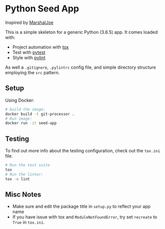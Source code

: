 # Python Seed App

Inspired by [MarshalJoe](https://github.com/MarshalJoe)

This is a simple skeleton for a generic Python (3.6.5) app. It comes loaded with:

- Project automation with [tox](https://tox.readthedocs.io/en/latest/)
- Test with [pytest](https://pytest.readthedocs.io/en/latest/)
- Style with [pylint](https://pylint.readthedocs.io/en/latest/)

As well a `.gitignore`, `.pylintrc` config file, and simple directory structure employing the `src` pattern.

## Setup

Using Docker:

```bash
# build the image:
docker build -t git-processor .
# Run image:
docker run -it seed-app
```

## Testing

To find out more info about the testing configuration, check out the `tox.ini` file.

```bash
# Run the test suite
tox
# Run the linter:
tox -e lint
```

## Misc Notes

- Make sure and edit the package title in `setup.py` to reflect your app name
- If you have issue with tox and `ModuleNotFoundError`, try set `recreate` to `True` in `tox.ini`.